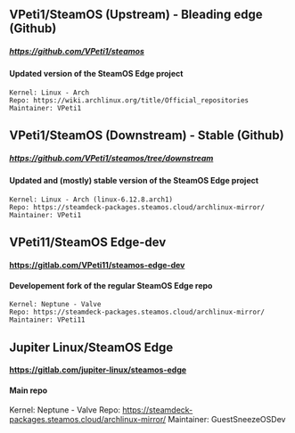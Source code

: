 ## VPeti1/SteamOS (Upstream) - Bleading edge (Github)
##### https://github.com/VPeti1/steamos
#### Updated version of the SteamOS Edge project
    Kernel: Linux - Arch
    Repo: https://wiki.archlinux.org/title/Official_repositories
    Maintainer: VPeti1

## VPeti1/SteamOS (Downstream) - Stable (Github)
##### https://github.com/VPeti1/steamos/tree/downstream
#### Updated and (mostly) stable version of the SteamOS Edge project
    Kernel: Linux - Arch (linux-6.12.8.arch1)
    Repo: https://steamdeck-packages.steamos.cloud/archlinux-mirror/
    Maintainer: VPeti1

## VPeti11/SteamOS Edge-dev
#### https://gitlab.com/VPeti11/steamos-edge-dev
#### Developement fork of the regular SteamOS Edge repo
    Kernel: Neptune - Valve
    Repo: https://steamdeck-packages.steamos.cloud/archlinux-mirror/
    Maintainer: VPeti11

## Jupiter Linux/SteamOS Edge
#### https://gitlab.com/jupiter-linux/steamos-edge
#### Main repo
Kernel: Neptune - Valve
    Repo: https://steamdeck-packages.steamos.cloud/archlinux-mirror/
    Maintainer: GuestSneezeOSDev 
